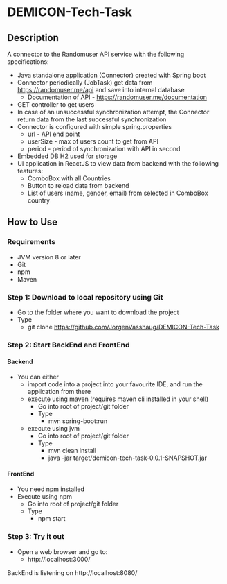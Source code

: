 # DEMICON-Tech-Task

## Description

A connector to the Randomuser API service with the following
specifications:
 - Java standalone application (Connector) created with Spring boot
 - Connector periodically (JobTask) get data from https://randomuser.me/api and save
into internal database
   - Documentation of API - https://randomuser.me/documentation
 - GET controller to get users 
 - In case of an unsuccessful synchronization attempt, the Connector return
data from the last successful synchronization
 - Connector is configured with simple spring.properties
   - url - API end point
   - userSize - max of users count to get from API
   - period - period of synchronization with API in second 
 - Embedded DB H2 used for storage
 - UI application in ReactJS to view data from backend with the
following features:
   - ComboBox with all Countries
   - Button to reload data from backend
   - List of users (name, gender, email) from selected in ComboBox country

 ## How to Use

### Requirements
 - JVM version 8 or later 
 - Git 
 - npm 
 - Maven

### Step 1: Download to local repository using Git
 - Go to the folder where you want to download the project
 - Type
   - git clone https://github.com/JorgenVasshaug/DEMICON-Tech-Task

### Step 2: Start BackEnd and FrontEnd

#### Backend
 - You can either 
   - import code into a project into your favourite IDE, and run the application from there 
   - execute using maven (requires maven cli installed in your shell)
     - Go into root of project/git folder
     - Type
       - mvn spring-boot:run
   - execute using jvm
       - Go into root of project/git folder
       - Type
         -  mvn clean install
         -  java -jar target/demicon-tech-task-0.0.1-SNAPSHOT.jar

#### FrontEnd
 - You need npm installed
 - Execute using npm
     - Go into root of project/git folder
     - Type
         - npm start

### Step 3: Try it out
 - Open a web browser and go to:
   - http://localhost:3000/
 
BackEnd is listening on http://localhost:8080/


<!--
- optionals: 
  What was your motivation? Why did you build this project?
  What problem does the project solve? Or, what it does?
  Why you used specific technologies? If your project has a lot of many features, list them here.
  Mention some of the challenges you faced and features you hope to implement in the future.
  Mention anything that you think you are proud of building or having in that project
  What did you learn in the process?
  What’s next for the project?
  Mention languages, frameworks, databases, etc.
  Provide deploy links or any other required links
-->